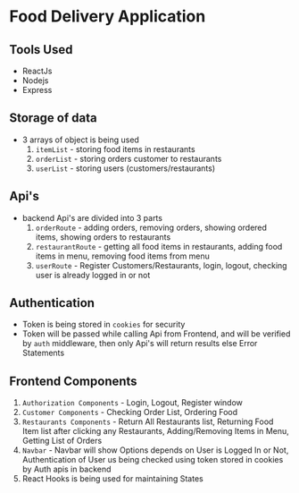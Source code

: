 # Food Delivery Application

## Tools Used
 - ReactJs
 - Nodejs
 - Express

## Storage of data
- 3 arrays of object is being used
    1. `itemList` - storing food items in restaurants
    2. `orderList` - storing orders customer to restaurants
    3. `userList` - storing users (customers/restaurants)


## Api's
- backend Api's are divided into 3 parts
    1. `orderRoute` - adding orders, removing orders, showing ordered items, showing orders to restaurants
    2. `restaurantRoute` - getting all food items in restaurants, adding food items in menu, removing food items from menu
    3. `userRoute` - Register Customers/Restaurants, login, logout, checking user is already logged in or not

## Authentication
- Token is being stored in `cookies` for security
- Token will be passed while calling Api from Frontend, and will be verified by `auth` middleware, then only Api's will return results else Error Statements

## Frontend Components

1. `Authorization Components` - Login, Logout, Register window
2. `Customer Components` - Checking Order List, Ordering Food
3. `Restaurants Components` - Return All Restaurants list, Returning Food Item list after clicking any Restaurants, Adding/Removing Items in Menu, Getting List of Orders 
4. `Navbar` - Navbar will show Options depends on User is Logged In or Not, Authentication of User us being checked using token stored in cookies by Auth apis in backend
5. React Hooks is being used for maintaining States
